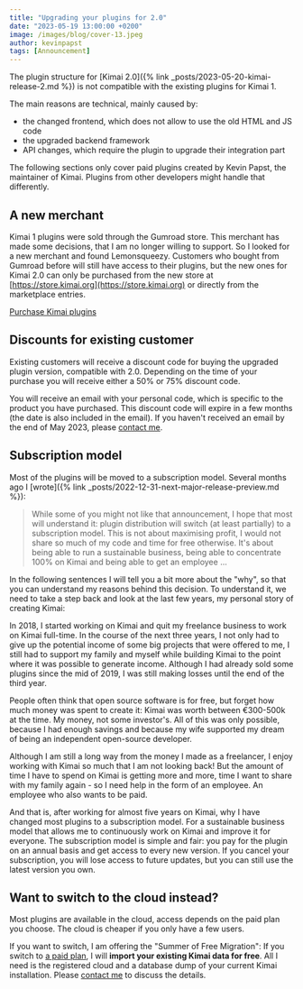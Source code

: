 ```yaml
---
title: "Upgrading your plugins for 2.0"
date: "2023-05-19 13:00:00 +0200"
image: /images/blog/cover-13.jpeg
author: kevinpapst
tags: [Announcement]
---
```


The plugin structure for [Kimai 2.0]({% link _posts/2023-05-20-kimai-release-2.md %}) is not compatible with the existing plugins for Kimai 1.

The main reasons are technical, mainly caused by:

- the changed frontend, which does not allow to use the old HTML and JS code
- the upgraded backend framework  
- API changes, which require the plugin to upgrade their integration part

The following sections only cover paid plugins created by Kevin Papst, the maintainer of Kimai. Plugins from other developers might handle that differently.

## A new merchant

Kimai 1 plugins were sold through the Gumroad store. 
This merchant has made some decisions, that I am no longer willing to support.
So I looked for a new merchant and found Lemonsqueezy.
Customers who bought from Gumroad before will still have access to their plugins, but the new ones for Kimai 2.0 can only be purchased from
the new store at [https://store.kimai.org](https://store.kimai.org) or directly from the marketplace entries. 

<a href="https://store.kimai.org" target="_blank" class="btn btn-primary">Purchase Kimai plugins</a>

## Discounts for existing customer

Existing customers will receive a discount code for buying the upgraded plugin version, compatible with 2.0.
Depending on the time of your purchase you will receive either a 50% or 75% discount code.

You will receive an email with your personal code, which is specific to the product you have purchased.
This discount code will expire in a few months (the date is also included in the email).
If you haven't received an email by the end of May 2023, please [contact me](mailto:support@kimai.cloud).

## Subscription model

Most of the plugins will be moved to a subscription model.
Several months ago I [wrote]({% link _posts/2022-12-31-next-major-release-preview.md %}): 

> While some of you might not like that announcement, I hope that most will understand it: plugin distribution will switch (at least partially) to a subscription model.
> This is not about maximising profit, I would not share so much of my code and time for free otherwise.
> It's about being able to run a sustainable business, being able to concentrate 100% on Kimai and
> being able to get an employee ...

In the following sentences I will tell you a bit more about the "why", so that you can understand my reasons behind this decision.
To understand it, we need to take a step back and look at the last few years, my personal story of creating Kimai:

In 2018, I started working on Kimai and quit my freelance business to work on Kimai full-time.
In the course of the next three years, I not only had to give up the potential income of some big projects that were offered to me,
I still had to support my family and myself while building Kimai to the point where it was possible to generate income.
Although I had already sold some plugins since the mid of 2019, I was still making losses until the end of the third year.

People often think that open source software is for free, but forget how much money was spent to create it:
Kimai was worth between €300-500k at the time. My money, not some investor's.
All of this was only possible, because I had enough savings and because my wife supported my dream of being an independent open-source developer.

Although I am still a long way from the money I made as a freelancer, I enjoy working with Kimai so much that I am not looking back!
But the amount of time I have to spend on Kimai is getting more and more, time I want to share with my family again - so I need help in the form of an employee.
An employee who also wants to be paid.

And that is, after working for almost five years on Kimai, why I have changed most plugins to a subscription model. For a sustainable business model that allows me to continuously work on Kimai and improve it for everyone.
The subscription model is simple and fair: you pay for the plugin on an annual basis and get access to every new version.
If you cancel your subscription, you will lose access to future updates, but you can still use the latest version you own.

## Want to switch to the cloud instead?

Most plugins are available in the cloud, access depends on the paid plan you choose. 
The cloud is cheaper if you only have a few users.

If you want to switch, I am offering the "Summer of Free Migration":
If you switch to [a paid plan](https://www.kimai.cloud/pricing), I will **import your existing Kimai data for free**.
All I need is the registered cloud and a database dump of your current Kimai installation.
Please [contact me](mailto:support@kimai.cloud) to discuss the details.
